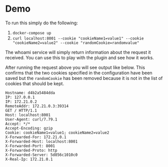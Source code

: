 # Demo

To run this simply do the following:

1. `docker-compose up`
2. `curl localhost:8001 --cookie "cookieName1=value1" --cookie "cookieName2=value2" --cookie "randomCookie=randomvalue"`

The whoami service will simply return information about the request it
received. You can use this to play with the plugin and see how it works.

After running the request above you will see output like below. This
confirms that the two cookies specified in the configuration have been saved
but the `randomCookie` has been removed because it is not in the list of 
cookies that should be kept.

```
Hostname: d4b2a5484dda
IP: 127.0.0.1
IP: 172.21.0.2
RemoteAddr: 172.21.0.3:39314
GET / HTTP/1.1
Host: localhost:8001
User-Agent: curl/7.79.1
Accept: */*
Accept-Encoding: gzip
Cookie: cookieName1=value1; cookieName2=value2
X-Forwarded-For: 172.21.0.1
X-Forwarded-Host: localhost:8001
X-Forwarded-Port: 8001
X-Forwarded-Proto: http
X-Forwarded-Server: 5d856c1010c0
X-Real-Ip: 172.21.0.1
```
